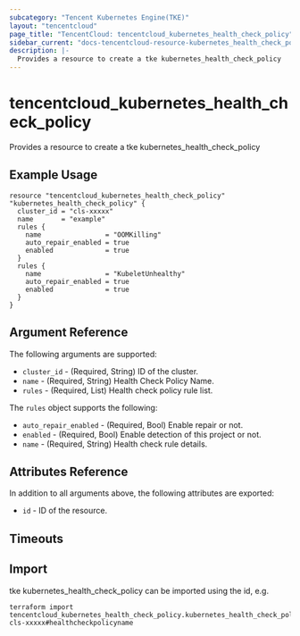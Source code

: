```yaml
---
subcategory: "Tencent Kubernetes Engine(TKE)"
layout: "tencentcloud"
page_title: "TencentCloud: tencentcloud_kubernetes_health_check_policy"
sidebar_current: "docs-tencentcloud-resource-kubernetes_health_check_policy"
description: |-
  Provides a resource to create a tke kubernetes_health_check_policy
---
```


# tencentcloud_kubernetes_health_check_policy

Provides a resource to create a tke kubernetes_health_check_policy

## Example Usage

```hcl
resource "tencentcloud_kubernetes_health_check_policy" "kubernetes_health_check_policy" {
  cluster_id = "cls-xxxxx"
  name       = "example"
  rules {
    name                = "OOMKilling"
    auto_repair_enabled = true
    enabled             = true
  }
  rules {
    name                = "KubeletUnhealthy"
    auto_repair_enabled = true
    enabled             = true
  }
}
```

## Argument Reference

The following arguments are supported:

* `cluster_id` - (Required, String) ID of the cluster.
* `name` - (Required, String) Health Check Policy Name.
* `rules` - (Required, List) Health check policy rule list.

The `rules` object supports the following:

* `auto_repair_enabled` - (Required, Bool) Enable repair or not.
* `enabled` - (Required, Bool) Enable detection of this project or not.
* `name` - (Required, String) Health check rule details.

## Attributes Reference

In addition to all arguments above, the following attributes are exported:

* `id` - ID of the resource.



## Timeouts

<no value>


## Import

tke kubernetes_health_check_policy can be imported using the id, e.g.

```
terraform import tencentcloud_kubernetes_health_check_policy.kubernetes_health_check_policy cls-xxxxx#healthcheckpolicyname
```

